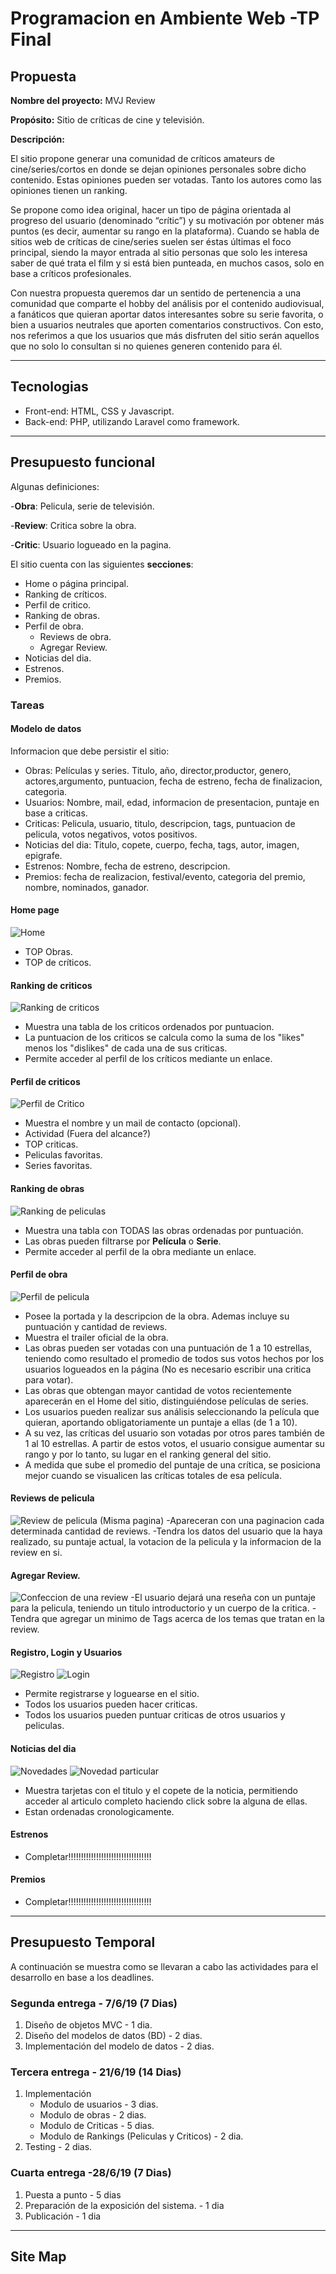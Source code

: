 # Programacion en Ambiente Web -TP Final

## Propuesta

**Nombre del proyecto:**   MVJ Review

**Propósito:**    Sitio de críticas de cine y televisión.

**Descripción:**

El sitio propone generar una comunidad de críticos amateurs de cine/series/cortos en donde se dejan opiniones personales sobre dicho contenido. Estas opiniones pueden ser votadas. Tanto los autores como las opiniones tienen un ranking.

Se propone como idea original, hacer un tipo de página orientada al progreso del usuario (denominado “crític”) y su motivación por obtener más puntos (es decir, aumentar su rango en la plataforma).
Cuando se habla de sitios web de críticas de cine/series suelen ser éstas últimas el foco principal, siendo la mayor entrada al sitio personas que solo les interesa saber de qué trata el film y si está bien punteada, en muchos casos, solo en base a críticos profesionales.

Con nuestra propuesta queremos dar un sentido de pertenencia a una comunidad que comparte el hobby del análisis por el contenido audiovisual, a fanáticos que quieran aportar datos interesantes sobre su serie favorita, o bien a usuarios neutrales que aporten comentarios constructivos. Con esto, nos referimos a que los usuarios que más disfruten del sitio serán aquellos que no solo lo consultan si no quienes generen contenido para él.

---

## Tecnologias

- Front-end: HTML, CSS y Javascript. 
- Back-end: PHP, utilizando Laravel como framework.

---

## Presupuesto funcional

Algunas definiciones:

-**Obra**: Pelicula, serie de televisión.

-**Review**: Critica sobre la obra.

-**Critic**: Usuario logueado en la pagina.

El sitio cuenta con las siguientes **secciones**:

- Home o página principal.
- Ranking de críticos.
- Perfil de critico.
- Ranking de obras.
- Perfil de obra.
    - Reviews de obra.
    - Agregar Review. 
- Noticias del dia. 
- Estrenos. 
- Premios.

### Tareas

#### Modelo de datos

Informacion que debe persistir el sitio:

- Obras: Películas y series. Titulo, año, director,productor, genero, actores,argumento, puntuacion, fecha de estreno, fecha de finalizacion, categoria.
- Usuarios: Nombre, mail, edad, informacion de presentacion, puntaje en base a criticas.
- Criticas: Pelicula, usuario, titulo, descripcion, tags, puntuacion de pelicula, votos negativos, votos positivos.
- Noticias del dia: Titulo, copete, cuerpo, fecha, tags, autor, imagen, epigrafe.
- Estrenos: Nombre, fecha de estreno, descripcion.
- Premios:  fecha de realizacion, festival/evento, categoria del premio, nombre, nominados, ganador. 

#### Home page

![Home](/res/doc/HomePage.png)
- TOP Obras.
- TOP de críticos.

#### Ranking de criticos

![Ranking de criticos](/res/doc/RankingCriticos.png)
- Muestra una tabla de los criticos ordenados por puntuacion.
- La puntuacion de los criticos se calcula como la suma de los "likes" menos los "dislikes" de cada una de sus criticas.
- Permite acceder al perfil de los críticos mediante un enlace.

#### Perfil de criticos

![Perfil de Critico](/res/doc/PerfilCritico.png)
- Muestra el nombre y un mail de contacto (opcional).
- Actividad (Fuera del alcance?)
- TOP criticas.
- Peliculas favoritas.
- Series favoritas.

#### Ranking de obras

![Ranking de peliculas](/res/doc/RankingPeliculas.png)
- Muestra una tabla con TODAS las obras ordenadas por puntuación.
- Las obras pueden filtrarse por **Película** o **Serie**.
- Permite acceder al perfil de la obra mediante un enlace.

#### Perfil de obra

![Perfil de pelicula](/res/doc/PerfilPelicula.png)
- Posee la portada y la descripcion de la obra. Ademas incluye su puntuación y cantidad de reviews.
- Muestra el trailer oficial de la obra.
- Las obras pueden ser votadas con una puntuación de 1 a 10 estrellas, teniendo como resultado el promedio de todos sus votos hechos por los usuarios logueados en la página (No es necesario escribir una critica para votar).
- Las obras que obtengan mayor cantidad de votos recientemente aparecerán en el Home del sitio, distinguiéndose películas de series.
- Los usuarios pueden realizar sus análisis seleccionando la película que quieran, aportando obligatoriamente un puntaje a ellas (de 1 a 10).
- A su vez, las críticas del usuario son votadas por otros pares también de 1 al 10 estrellas. A partir de estos votos, el usuario consigue aumentar su rango y por lo tanto, su lugar en el ranking general del sitio.
- A medida que sube el promedio del puntaje de una crítica, se posiciona mejor cuando se visualicen las críticas totales de esa película.

#### Reviews de pelicula

![Review de pelicula (Misma pagina)](/res/doc/ReviewsPelicula.png)
-Apareceran con una paginacion cada determinada cantidad de reviews.
-Tendra los datos del usuario que la haya realizado, su puntaje actual, la votacion de la pelicula y la informacion de la review en si.

#### Agregar Review.

![Confeccion de una review](/res/doc/AgregarReview.png)
-El usuario dejará una reseña con un puntaje para la pelicula, teniendo un titulo introductorio y un cuerpo de la critica.
-Tendra que agregar un minimo de Tags acerca de los temas que tratan en la review.

#### Registro, Login y Usuarios

![Registro](/res/doc/Registro.png)
![Login](/res/doc/Login.png)
- Permite registrarse y loguearse en el sitio.
- Todos los usuarios pueden hacer criticas.
- Todos los usuarios pueden puntuar criticas de otros usuarios y peliculas.

#### Noticias del dia

![Novedades](/res/doc/NoticiaDelDia.png)
![Novedad particular](/res/doc/NoticiaParticular.png)
- Muestra tarjetas con el titulo y el copete de la noticia, permitiendo acceder al articulo completo haciendo click sobre la alguna de ellas.
- Estan ordenadas cronologicamente.

#### Estrenos

- Completar!!!!!!!!!!!!!!!!!!!!!!!!!!!!!!!!!

#### Premios

- Completar!!!!!!!!!!!!!!!!!!!!!!!!!!!!!!!!!

---

## Presupuesto Temporal

A continuación se muestra como se llevaran a cabo las actividades para el desarrollo en base a los deadlines.

### Segunda entrega - 7/6/19 (7 Dias)

1. Diseño de objetos MVC - 1 dia.
2. Diseño del modelos de datos (BD) - 2 dias.
3. Implementación del modelo de datos - 2 dias.

### Tercera entrega - 21/6/19 (14 Dias)

1. Implementación 
    - Modulo de usuarios - 3 dias.
    - Modulo de obras - 2 dias.
    - Modulo de Criticas - 5 dias.
    - Modulo de Rankings (Peliculas y Criticos) - 2 dia.
2. Testing - 2 dias.

### Cuarta entrega -28/6/19 (7 Dias)

1. Puesta a punto - 5 dias
2. Preparación de la exposición del sistema. - 1 dia
3. Publicación - 1 dia

---

## Site Map 

